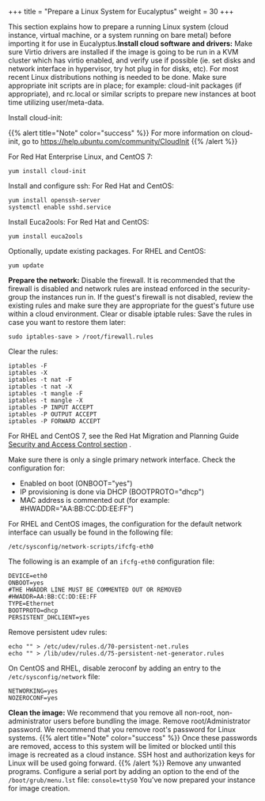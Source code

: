 +++
title = "Prepare a Linux System for Eucalyptus"
weight = 30
+++

This section explains how to prepare a running Linux system (cloud instance, virtual machine, or a system running on bare metal) before importing it for use in Eucalyptus.**Install cloud software and drivers:** Make sure Virtio drivers are installed if the image is going to be run in a KVM cluster which has virtio enabled, and verify use if possible (ie. set disks and network interface in hypervisor, try hot plug in for disks, etc). For most recent Linux distributions nothing is needed to be done. Make sure appropriate init scripts are in place; for example: cloud-init packages (if appropriate), and rc.local or similar scripts to prepare new instances at boot time utilizing user/meta-data. 

Install cloud-init: 

{{% alert title="Note" color="success" %}}
For more information on cloud-init, go to https://help.ubuntu.com/community/CloudInit
{{% /alert %}}

For Red Hat Enterprise Linux, and CentOS 7: 

    yum install cloud-init

Install and configure ssh: For Red Hat and CentOS: 

    yum install openssh-server
    systemctl enable sshd.service

Install Euca2ools: For Red Hat and CentOS: 

    yum install euca2ools

Optionally, update existing packages. For RHEL and CentOS:

    yum update

**Prepare the network:** Disable the firewall. It is recommended that the firewall is disabled and network rules are instead enforced in the security-group the instances run in. If the guest's firewall is not disabled, review the existing rules and make sure they are appropriate for the guest's future use within a cloud environment. Clear or disable iptable rules: Save the rules in case you want to restore them later: 

    sudo iptables-save > /root/firewall.rules

Clear the rules: 

    iptables -F
    iptables -X
    iptables -t nat -F
    iptables -t nat -X
    iptables -t mangle -F
    iptables -t mangle -X
    iptables -P INPUT ACCEPT
    iptables -P OUTPUT ACCEPT
    iptables -P FORWARD ACCEPT

For RHEL and CentOS 7, see the Red Hat Migration and Planning Guide [Security and Access Control section](https://access.redhat.com/documentation/en-US/Red_Hat_Enterprise_Linux/7/html/Migration_Planning_Guide/sect-Red_Hat_Enterprise_Linux-Migration_Planning_Guide-Security_and_Access_Control.html) . 

Make sure there is only a single primary network interface. Check the configuration for: 

* Enabled on boot (ONBOOT="yes") 
* IP provisioning is done via DHCP (BOOTPROTO="dhcp")
* MAC address is commented out (for example: #HWADDR="AA:BB:CC:DD:EE:FF")

For RHEL and CentOS images, the configuration for the default network interface can usually be found in the following file:

    /etc/sysconfig/network-scripts/ifcfg-eth0

The following is an example of an `ifcfg-eth0` configuration file: 

    DEVICE=eth0
    ONBOOT=yes
    #THE HWADDR LINE MUST BE COMMENTED OUT OR REMOVED
    #HWADDR=AA:BB:CC:DD:EE:FF
    TYPE=Ethernet
    BOOTPROTO=dhcp
    PERSISTENT_DHCLIENT=yes

Remove persistent udev rules: 

    echo "" > /etc/udev/rules.d/70-persistent-net.rules 
    echo "" > /lib/udev/rules.d/75-persistent-net-generator.rules 

On CentOS and RHEL, disable zeroconf by adding an entry to the `/etc/sysconfig/network` file: 

    NETWORKING=yes
    NOZEROCONF=yes

**Clean the image:** We recommend that you remove all non-root, non-administrator users before bundling the image. Remove root/Administrator password. We recommend that you remove root's password for Linux systems. 
{{% alert title="Note" color="success" %}}
Once these passwords are removed, access to this system will be limited or blocked until this image is recreated as a cloud instance. SSH host and authorization keys for Linux  will be used going forward. 
{{% /alert %}}
Remove any unwanted programs. Configure a serial port by adding an option to the end of the `/boot/grub/menu.lst` file: `console=ttyS0` You've now prepared your instance for image creation. 

